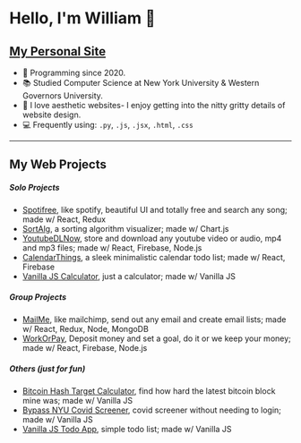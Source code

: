 <!-- 
### Core systems

**Topics covered**:
`procedural programming`
`manual memory management`
`boolean algebra`
`gate logic`
`memory`
`computer architecture`
`assembly`
`machine language`
`virtual machines`
`high-level languages`
`compilers`
`operating systems`
`network protocols`
`and more`

Courses | Duration | Effort | Additional Text / Assignments| Prerequisites | Discussion
:-- | :--: | :--: | :--: | :--: | :--:
[Build a Modern Computer from First Principles: From Nand to Tetris](https://www.coursera.org/learn/build-a-computer) ([alt](https://www.nand2tetris.org/)) | 6 weeks | 7-13 hours/week | - | C-like programming language | [chat](https://discord.gg/vxB2DRV)
[Build a Modern Computer from First Principles: Nand to Tetris Part II ](https://www.coursera.org/learn/nand2tetris2) | 6 weeks | 12-18 hours/week | - | one of [these programming languages](https://user-images.githubusercontent.com/2046800/35426340-f6ce6358-026a-11e8-8bbb-4e95ac36b1d7.png), From Nand to Tetris Part I | [chat](https://discord.gg/AsUXcPu)
[Operating Systems: Three Easy Pieces](coursepages/ostep/README.md) | 10-12 weeks | 6-10 hours/week | - | Nand to Tetris Part II | [chat](https://discord.gg/wZNgpep)
[Computer Networking: a Top-Down Approach](http://gaia.cs.umass.edu/kurose_ross/online_lectures.htm)| 8 weeks | 4–12 hours/week | [Wireshark Labs](http://gaia.cs.umass.edu/kurose_ross/wireshark.php) | algebra, probability, basic CS | [chat](https://discord.gg/MJ9YXyV)

[[Video] CS 15-213 CMU Introduction to Computer Systems (CS:APP)](https://scs.hosted.panopto.com/Panopto/Pages/Sessions/List.aspx#folderID=%22b96d90ae-9871-4fae-91e2-b1627b43e25e%22)

[[Video] Berkeley CS 162 Operating Systems](https://www.youtube.com/watch?v=hry_qqXLej8&list=PLRdybCcWDFzCag9A0h1m9QYaujD0xefgM)

[Operating Systems: Three Easy Pieces](https://pages.cs.wisc.edu/~remzi/OSTEP/)

Bradfield CS Software Systems: Behind the Abstractions

[[Video] Threading Tutorial #1 - Concurrency, Threading and Parallelism Explained & Python 3 Tutorial](https://www.youtube.com/watch?v=olYdb0DdGtM&list=PLzMcBGfZo4-lTUl-4m1-9Jk27Eulyrmkx&index=1)
 -->
# Hello, I'm William 👋
## [My Personal Site](williamchan.surge.sh)
- 🤖 Programming since 2020.
- 📚 Studied Computer Science at New York University & Western Governors University.
- 🦢 I love aesthetic websites- I enjoy getting into the nitty gritty details of website design.
- 💻 Frequently using: `.py`, `.js`, `.jsx`, `.html`, `.css`

---
<!-- 
 Please ignore this messy page- it's for personal reference
# personal notes: main: 
ADD GIFS TO README for each project [Resource](https://josephcardillo.medium.com/how-to-add-gifs-to-your-github-readme-89c74da2ce47) use [gifcap](https://github.com/joaomoreno/gifcap)
1409 889 edge browser equal spacing capture cloudinary cdn

design a portfolio site like [this](https://bennymeier-media.vercel.app/projects)
-->
## My Web Projects
<!-- #### Crème de la crème (the good ones) -->
##### Solo Projects
- [Spotifree](https://spotifreewilliam.vercel.app/search), like spotify, beautiful UI and totally free and search any song; made w/ React, Redux
- [SortAlg](https://wc2184.github.io/SortAlg), a sorting algorithm visualizer; made w/ Chart.js
- [YoutubeDLNow](https://frontend-youtube.vercel.app/home), store and download any youtube video or audio, mp4 and mp3 files; made w/ React, Firebase, Node.js
- [CalendarThings](https://calendar-things.vercel.app/calendar), a sleek minimalistic calendar todo list; made w/ React, Firebase
- [Vanilla JS Calculator](https://wc2184.github.io/oldstuff/calc.html), just a calculator; made w/ Vanilla JS

##### Group Projects
- [MailMe](https://mailmeaa.herokuapp.com/login), like mailchimp, send out any email and create email lists; made w/ React, Redux, Node, MongoDB
- [WorkOrPay](https://www.workorpay.com/), Deposit money and set a goal, do it or we keep your money; made w/ React, Firebase, Node.js 

##### Others (just for fun)
- [Bitcoin Hash Target Calculator](https://wc2184.github.io/oldstuff//targetfinder/index.html), find how hard the latest bitcoin block mine was; made w/ Vanilla JS
- [Bypass NYU Covid Screener](https://wc2184.github.io/oldstuff/pass.html), covid screener without needing to login; made w/ Vanilla JS
- [Vanilla JS Todo App](https://wc2184.github.io/oldstuff/todolist.html), simple todo list; made w/ Vanilla JS

<!-- 
#### Planned
- something basic, like a [qr code generator with a minimalist sleek ui](https://hovercode.com/)
- Design inspo: I want to do something like https://github.com/eightants/reddium/ real good something like this for a diff site 
- just an idea, scan qr code with phone then phone acts as a controller for the game that updates live on the browser. make a quick gif on the demo to show for recruiter  (STEVE KRUG DONT MAKE ME THINK)
- [Minimalist design inspo Makerpad.co](https://www.makerpad.co/)
- [AI Lecture](https://karpathy.ai/zero-to-hero.html)
- [Subarray vs Substring vs Subset vs Subsequence](https://quanticdev.com/algorithms/primitives/subarray-vs-substring-vs-subsequence-vs-subset/)
- [DP](https://quanticdev.com/algorithms/dynamic-programming/staircase-problems/)
-->
<!-- - ~~pdf uploader? leetcode spaced repit w/ seqeliz? workorpay in footnotes as abandoned. ecommerce site w/ stripe. fastapi python back~~ -->


<!-- - Not seeking job.
- 👀 My all time favorite language is JavaScript, and my favorite library/framework is React. 
- 🎖️ My main focus is frontend programming. 
- 🦢 I love aesthetic websites- I enjoy getting into the nitty gritty details of website design.
- 🥪 I also do backend programming with Node/Express, Firebase, and others... but I am most proficient in React. 

 ⏱️ Recently worked on: 
- 🔨 https://www.WorkOrPay.com (Mostly to learn how to build a full stack website)

  WorkOrPay lets you be held accountable to your goals by putting down money. Set goals. Form contracts. Pay the penalty if you fail. Accountability with dollars on the line. -->
<!---
wc2184/wc2184 is a ✨ special ✨ repository because its `README.md` (this file) appears on your GitHub profile.
You can click the Preview link to take a look at your changes.
--->

